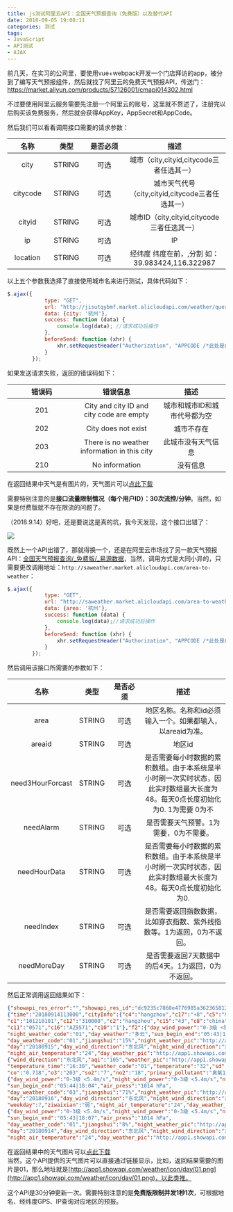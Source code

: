 ```yaml
---
title: js测试阿里云API：全国天气预报查询（免费版）以及替代API
date: 2018-09-05 19:08:11
categories: 测试
tags: 
- JavaScript
- API测试
- AJAX
---
```

前几天，在实习的公司里，要使用vue+webpack开发一个门店拜访的app，被分到了编写天气预报组件，然后就找了阿里云的免费天气预报API，传送门：<a href="https://market.aliyun.com/products/57126001/cmapi014302.html" target="_blank">https://market.aliyun.com/products/57126001/cmapi014302.html</a>
<!-- more -->
不过要使用阿里云服务需要先注册一个阿里云的账号，这里就不赘述了，注册完以后购买该免费服务，然后就会获得AppKey，AppSecret和AppCode。

然后我们可以看看调用接口需要的请求参数：

<style>
table th:nth-of-type(1) {
    width: 15%;
}
table th:nth-of-type(2) {
    width: 15%;
}
table th:nth-of-type(3) {
    width: 15%;
}
table th:nth-of-type(4) {
    width: 40%;
}
</style>

| 名称 | 类型 | 是否必须 | 描述 |
| :------: | :------: | :------: | :----: |
| city | STRING | 可选 | 城市（city,cityid,citycode三者任选其一） |
| citycode | STRING | 可选 | 城市天气代号（city,cityid,citycode三者任选其一） |
| cityid | STRING | 可选 | 城市ID（city,cityid,citycode三者任选其一） |
| ip | STRING | 可选 | IP |
| location | STRING | 可选 | 经纬度 纬度在前，,分割 如：39.983424,116.322987 |

以上五个参数我选择了直接使用城市名来进行测试，具体代码如下：
```js
$.ajax({
            type: "GET",
            url: "http://jisutqybmf.market.alicloudapi.com/weather/query",
            data: {city: '杭州'},
            success: function (data) {
                console.log(data); //请求成功后操作
            },
            beforeSend: function (xhr) {
                xhr.setRequestHeader("Authorization", "APPCODE /*此处是自己的APPCODE*/");
            }
        });
```
如果发送请求失败，返回的错误码如下：

|错误码	|错误信息	|描述|
| :------: | :------: | :------: |
|201	|City and city ID and city code are empty|	城市和城市ID和城市代号都为空|
|202	|City does not exist|	城市不存在|
|203	|There is no weather information in this city|	此城市没有天气信息|
|210	|No information|	没有信息|
在返回结果中天气是有图片的，天气图片可以<a href="http://api.jisuapi.com/weather/icon.zip?spm=5176.730006-56956004-57126001-cmapi014302/A.content.12.4f901460cUsWvl&file=icon.zip" target="_blank">点此下载</a>

需要特别注意的是**接口流量限制情况（每个用户ID）：30次流控/分钟**。当然，如果是付费版就不存在限流的问题了。

（2018.9.14）好吧，还是要说这是真的坑，我今天发现，这个接口出错了：

![](/img/post20180905/error.png)

既然上一个API出错了，那就得换一个，还是在阿里云市场找了另一款天气预报API：[全国天气预报查询/_免费版/_易源数据](https://market.aliyun.com/products/56928004/cmapi014123.html)，当然，调用方式是大同小异的，只需要更改调用地址：`http://saweather.market.alicloudapi.com/area-to-weather`：
```js
$.ajax({
            type: "GET",
            url: "http://saweather.market.alicloudapi.com/area-to-weather",
            data: {area: '杭州'},
            success: function (data) {
                console.log(data);//请求成功后操作
            },
            beforeSend: function (xhr) {
                xhr.setRequestHeader("Authorization", "APPCODE /*此处是自己的appcode*/");
            }
        });
```
然后调用该接口所需要的参数如下：

|名称	|类型	|是否必须	|描述
| :------: | :------: | :------: | :----: |
|area	|STRING	|可选	|地区名称。名称和id必须输入一个。如果都输入，以areaid为准。
|areaid	|STRING	|可选	|地区id
|need3HourForcast	|STRING	|可选	|是否需要每小时数据的累积数组。由于本系统是半小时刷一次实时状态，因此实时数组最大长度为48。每天0点长度初始化为0. 1为需要 0为不
|needAlarm	|STRING	|可选	|是否需要天气预警。1为需要，0为不需要。
|needHourData	|STRING	|可选	|是否需要每小时数据的累积数组。由于本系统是半小时刷一次实时状态，因此实时数组最大长度为48。每天0点长度初始化为0.
|needIndex	|STRING	|可选	|是否需要返回指数数据，比如穿衣指数、紫外线指数等。1为返回，0为不返回。
|needMoreDay	|STRING	|可选	|是否需要返回7天数据中的后4天。1为返回，0为不返回。
然后正常调用返回结果如下：
```json
{"showapi_res_error":"","showapi_res_id":"dc9235c7860e4776985a362365812bec","showapi_res_code":0,"showapi_res_body":
{"time":"20180914113000","cityInfo":{"c4":"hangzhou","c17":"+8","c5":"杭州","c6":"zhejiang","latitude":30.319,"c7":"浙江",
"c1":"101210101","c12":"310000","c2":"hangzhou","c15":"43","c8":"china","c9":"中国","longitude":120.165,"c3":"杭州",
"c11":"0571","c16":"AZ9571","c10":"1"},"f2":{"day_wind_power":"0-3级 <5.4m/s","night_wind_power":"0-3级 <5.4m/s",
"night_weather_code":"01","day_weather":"多云","sun_begin_end":"05:43|18:06","air_press":"1014 hPa",
"day_weather_code":"01","jiangshui":"15%","night_weather_pic":"http://app1.showapi.com/weather/icon/night/01.png","night_weather":"多云",
"day":"20180915","day_wind_direction":"东北风","night_wind_direction":"东北风","weekday":6,"ziwaixian":"中等",
"night_air_temperature":"24","day_weather_pic":"http://app1.showapi.com/weather/icon/day/01.png","day_air_temperature":"32"},"now":
{"wind_direction":"东北风","aqi":"105","weather_pic":"http://app1.showapi.com/weather/icon/day/01.png","wind_power":"1级",
"temperature_time":"16:30","weather_code":"01","temperature":"32","sd":"58%","aqiDetail":{"quality":"轻度污染","aqi":"105","pm10":"70","area":"杭州",
"co":"0.718","o3":"203","so2":"7","no2":"18","primary_pollutant":"臭氧1小时","o3_8h":"115","num":"365","pm2_5":"48"},"weather":"多云"},"f3":
{"day_wind_power":"0-3级 <5.4m/s","night_wind_power":"0-3级 <5.4m/s","night_weather_code":"01","day_weather":"阵雨",
"sun_begin_end":"05:44|18:04","air_press":"1014 hPa",
"day_weather_code":"03","jiangshui":"71%","night_weather_pic":"http://app1.showapi.com/weather/icon/night/01.png","night_weather":"多云",
"day":"20180916","day_wind_direction":"东北风","night_wind_direction":"东北风",
"weekday":7,"ziwaixian":"弱","night_air_temperature":"24","day_weather_pic":"http://app1.showapi.com/weather/icon/day/03.png","day_air_temperature":"29"},"ret_code":0,"f1":
{"day_wind_power":"0-3级 <5.4m/s","night_wind_power":"0-3级 <5.4m/s","night_weather_code":"01","day_weather":"多云",
"sun_begin_end":"05:43|18:07","air_press":"1014 hPa",
"day_weather_code":"01","jiangshui":"8%","night_weather_pic":"http://app1.showapi.com/weather/icon/night/01.png","night_weather":"多云",
"day":"20180914","day_wind_direction":"东北风","night_wind_direction":"东北风","weekday":5,"ziwaixian":"中等",
"night_air_temperature":"24","day_weather_pic":"http://app1.showapi.com/weather/icon/day/01.png","day_air_temperature":"33"}}}
```
在返回结果中的天气图片可以[点此下载](http://app1.showapi.com/weather/icon.zip?spm=5176.730006-56956004-56928004-cmapi014123/A.content.16.a6863a4cSoWwT7&file=icon.zip)  
当然，这个API提供的天气图片可以直接通过链接显示，比如，返回结果需要的图片是01，那么地址就是[http://app1.showapi.com/weather/icon/day/01.png](http://app1.showapi.com/weather/icon/day/01.png)，以此类推。

这个API是30分钟更新一次。需要特别注意的是**免费版限制并发1秒1次**，可根据地名、经纬度GPS、IP查询对应地区的预报。